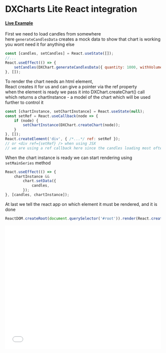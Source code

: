 # DXCharts Lite React integration

#### <!--CSB_LINK-->[Live Example](https://codesandbox.io/s/8tscnv)<!--/CSB_LINK-->

First we need to load candles from somewhere  
here `generateCandlesData` creates a mock data to show that chart is working  
you wont need it for anything else

```js
const [candles, setCandles] = React.useState([]);
//...
React.useEffect(() => {
	setCandles(DXChart.generateCandlesData({ quantity: 1000, withVolume: true }));
}, []);
```

To render the chart needs an html element,  
React creates it for us and can give a pointer via the ref property  
when the element is ready we pass it into DXChart.createChart() call  
which returns a chartInstance - a model of the chart which will be used further to control it

```js
const [chartInstance, setChartInstance] = React.useState(null);
const setRef = React.useCallback(node => {
	if (node) {
		setChartInstance(DXChart.createChart(node));
	}
}, []);
React.createElement('div', { /*...*/ ref: setRef });
// or <div ref={setRef} /> when using JSX
// we are using a ref callback here since the candles loading most often will take some time
```

When the chart instance is ready we can start rendering using `setMainSeries` method

```js
React.useEffect(() => {
	chartInstance &&
		chart.setData({
			candles,
		});
}, [candles, chartInstance]);
```

At last we tell the react app on which element it must be rendered, and it is done

```js
ReactDOM.createRoot(document.querySelector('#root')).render(React.createElement(App));
```

<iframe src="./index.html" style="width:100%; border:none; height: 400px" title="DXCharts Lite React integration"></iframe>
